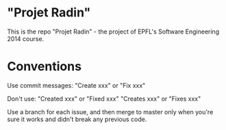 "Projet Radin"
========================

This is the repo "Projet Radin" - the project of EPFL's Software Engineering 2014 course.


Conventions
========================
Use commit messages:
"Create xxx" or "Fix xxx"

Don't use: 
"Created xxx" or "Fixed xxx"
"Creates xxx" or "Fixes xxx"

Use a branch for each issue, and then merge to master only when you're sure it works and didn't break any previous code.
